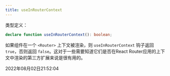 ```yaml
---
title: useInRouterContext
---
```


类型定义：
```typescript
declare function useInRouterContext(): boolean;
```

如果组件在一个 `<Router>` 上下文被渲染，则 `useInRouterContext` 钩子返回 `true`，否则返回 `false`。这对于一些需要知道它们是否在React Router应用的上下文中渲染的第三方扩展来说是很有用的。

2022年08月02日21:52:04
